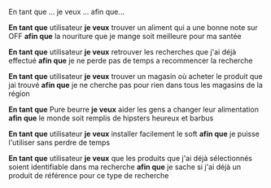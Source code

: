 En tant que ...  je veux ... afin que...

**En tant que** utilisateur **je veux** trouver un aliment qui a une bonne note sur OFF **afin que** la nouriture que je mange soit meilleure pour ma santée

**En tant que** utilisateur **je veux** retrouver les recherches que j'ai déjà effectué **afin que** je ne perde pas de temps a recommencer la recherche

**En tant que** utilisateur **je veux** trouver un magasin où acheter le produit que jai trouvé **afin que** je ne cherche pas pour rien dans tous les magasins de la région

**En tant que** Pure beurre **je veux** aider les gens a changer leur alimentation **afin que** le monde soit remplis de hipsters heureux et barbus

**En tant que** utilisateur **je veux** installer facilement le soft **afin que** je puisse l'utiliser sans perdre de temps

**En tant que** utilisateur **je veux** que les produits que j'ai déjà sélectionnés soient identifiable dans ma recherche **afin que** je sache si j'ai déjà un produit de référence pour ce type de recherche

